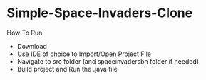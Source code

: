 # Simple-Space-Invaders-Clone
How To Run
* Download
* Use IDE of choice to Import/Open Project File
* Navigate to src folder (and spaceinvadersbn folder if needed)
* Build project and Run the .java file

